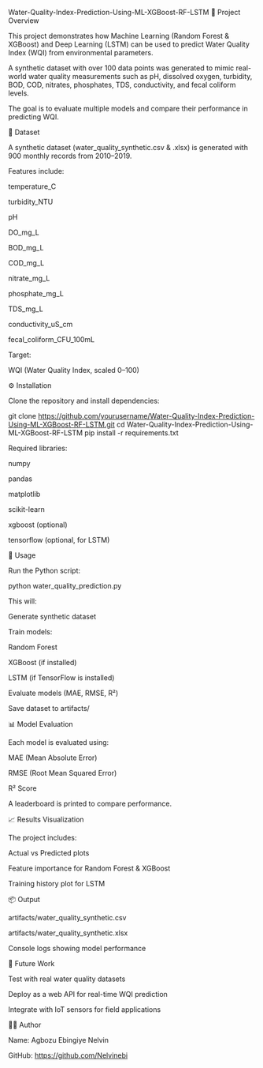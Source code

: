 Water-Quality-Index-Prediction-Using-ML-XGBoost-RF-LSTM
📌 Project Overview

This project demonstrates how Machine Learning (Random Forest & XGBoost) and Deep Learning (LSTM) can be used to predict Water Quality Index (WQI) from environmental parameters.

A synthetic dataset with over 100 data points was generated to mimic real-world water quality measurements such as pH, dissolved oxygen, turbidity, BOD, COD, nitrates, phosphates, TDS, conductivity, and fecal coliform levels.

The goal is to evaluate multiple models and compare their performance in predicting WQI.

📂 Dataset

A synthetic dataset (water_quality_synthetic.csv & .xlsx) is generated with 900 monthly records from 2010–2019.

Features include:

temperature_C

turbidity_NTU

pH

DO_mg_L

BOD_mg_L

COD_mg_L

nitrate_mg_L

phosphate_mg_L

TDS_mg_L

conductivity_uS_cm

fecal_coliform_CFU_100mL

Target:

WQI (Water Quality Index, scaled 0–100)

⚙️ Installation

Clone the repository and install dependencies:

git clone https://github.com/yourusername/Water-Quality-Index-Prediction-Using-ML-XGBoost-RF-LSTM.git
cd Water-Quality-Index-Prediction-Using-ML-XGBoost-RF-LSTM
pip install -r requirements.txt


Required libraries:

numpy

pandas

matplotlib

scikit-learn

xgboost (optional)

tensorflow (optional, for LSTM)

🚀 Usage

Run the Python script:

python water_quality_prediction.py


This will:

Generate synthetic dataset

Train models:

Random Forest

XGBoost (if installed)

LSTM (if TensorFlow is installed)

Evaluate models (MAE, RMSE, R²)

Save dataset to artifacts/

📊 Model Evaluation

Each model is evaluated using:

MAE (Mean Absolute Error)

RMSE (Root Mean Squared Error)

R² Score

A leaderboard is printed to compare performance.

📈 Results Visualization

The project includes:

Actual vs Predicted plots

Feature importance for Random Forest & XGBoost

Training history plot for LSTM

📦 Output

artifacts/water_quality_synthetic.csv

artifacts/water_quality_synthetic.xlsx

Console logs showing model performance

🔮 Future Work

Test with real water quality datasets

Deploy as a web API for real-time WQI prediction

Integrate with IoT sensors for field applications

👨‍💻 Author

Name: Agbozu Ebingiye Nelvin

GitHub: https://github.com/Nelvinebi

